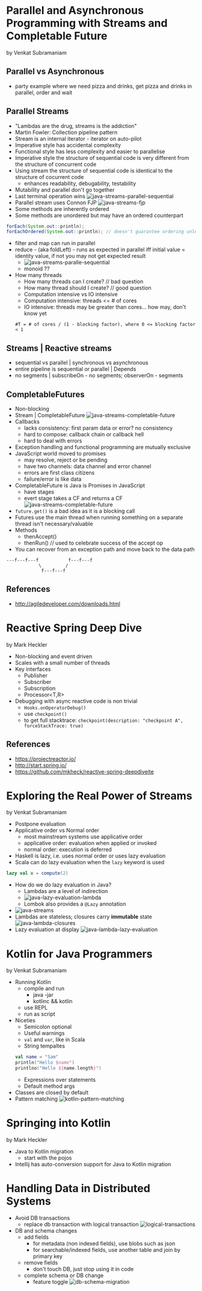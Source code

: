 # Parallel and Asynchronous Programming with Streams and Completable Future

by Venkat Subramaniam

## Parallel vs Asynchronous
* party example where we need pizza and drinks, get pizza and drinks in parallel, order and wait

## Parallel Streams
* "Lambdas are the drug, streams is the addiction"
* Martin Fowler: Collection pipeline pattern
* Stream is an internal iterator - iterator on auto-pilot
* Imperative style has accidental complexity
* Functional style has less complexity and easier to parallelise
* Imperative style the structure of sequential code is very different from the structure of concurrent code
* Using stream the structure of sequential code is identical to the structure of cocurrent code
    - enhances readability, debugability, testability
* Mutability and parallel don't go together
* Last terminal operation wins 
![java-streams-parallel-sequential](/assets/blog/training/devoxxuk2018/devoxx-2.png) 
* Parallel stream uses Connon FJP 
![java-streams-fjp](/assets/blog/training/devoxxuk2018/devoxx-3.png) 
* Some methods are inherently ordered
* Some methods are unordered but may have an ordered counterpart
```java
forEach(System.out::println);
forEachOrdered(System.out::println); // doesn't guarantee ordering unless the stream does. Ex: List vs Set
```
* filter and map can run in parallel
* reduce - (aka foldLeft) - runs as expected in parallel iff initial value = identity value, if not you may not get
expected result
    - ![java-streams-paralle-sequential](/assets/blog/training/devoxxuk2018/devoxx-5.png)
    - monoid ??
* How many threads
    - How many threads can I create? // bad question
    - How many thread should I create? // good question
    - Computation intensive vs IO intensive
    - Computation intensive: threads <= # of cores
    - IO intensive: threads may be greater than cores... how may, don't know yet
    ```
    #T = # of cores / (1 - blocking factor), where 0 <= blocking factor < 1
    ```

## Streams | Reactive streams
* sequential vs parallel | synchronous vs asynchronous
* entire pipeline is sequential or parallel | Depends 
* no segments | subscribeOn - no segments; observerOn - segments

## CompletableFutures
* Non-blocking
* Stream | CompletableFuture
![java-streams-completable-future](/assets/blog/training/devoxxuk2018/devoxx-6.png)
* Callbacks
    - lacks consistency: first param data or error? no consistency
    - hard to compose: callback chain or callback hell
    - hard to deal with errors
* Exception handling and functional programming are mutually exclusive
* JavaScript world moved to promises
    - may resolve, reject or be pending
    - have two channels: data channel and error channel
    - errors are first class citizens
    - failure/error is like data
* CompletableFuture is Java is Promises in JavaScript
    - have stages
    - evert stage takes a CF and returns a CF
![java-streams-completable-future](/assets/blog/training/devoxxuk2018/devoxx-8.png)
* `future.get()` is a bad idea as it is a blocking call
* Futures use the main thread when running something on a separate thread isn't necessary/valuable
* Methods
    - thenAccept()
    - thenRun() // used to celebrate success of the accept op
* You can recover from an exception path and move back to the data path
```
---f---f---f           f---f---f 
            \         /
             f---f---f
```

## References
* http://agiledeveloper.com/downloads.html
    
# Reactive Spring Deep Dive
    
by Mark Heckler
    
* Non-blocking and event driven 
* Scales with a small number of threads
* Key interfaces
    - Publisher<T>
    - Subscriber<T>
    - Subscription
    - Processor<T,R>
* Debugging with async reactive code is non trivial
    - `Hooks.onOperatorDebug()`
    - use `checkpoint()`
    - to get full stacktrace: `checkpoint(description: "checkpoint A", forceStackTrace: true)`
    
## References    
* https://projectreactor.io/
* http://start.spring.io/
* https://github.com/mkheck/reactive-spring-deepdiveite

# Exploring the Real Power of Streams

by Venkat Subramaniam

* Postpone evaluation
* Applicative order vs Normal order
    - most mainstream systems use applicative order
    - applicative order: evaluation when applied or invoked
    - normal order: execution is deferred
* Haskell is lazy, i.e. uses normal order or uses lazy evaluation
* Scala can do lazy evaluation when the `lazy` keyword is used
```scala
lazy val x = compute(2)
```
* How do we do lazy evaluation in Java?
    - Lambdas are a level of indirection
    - ![java-lazy-evaluation-lambda](/assets/blog/training/devoxxuk2018/devoxx-9.png)
    - Lombok also provides a `@Lazy` annotation
* ![java-streams](/assets/blog/training/devoxxuk2018/devoxx-10.png)
* Lambdas are stateless; closures carry __immutable__ state
![java-lambda-closures](/assets/blog/training/devoxxuk2018/devoxx-11.png)
* Lazy evaluation at display
![java-lambda-lazy-evaluation](/assets/blog/training/devoxxuk2018/devoxx-12.png)

# Kotlin for Java Programmers

by Venkat Subramaniam

* Running Kotlin
    - compile and run
        * java -jar
        * kotlinc && kotlin
    - use REPL
    - run as script
* Niceties
    - Semicolon optional
    - Useful warnings
    - `val` and `var`, like in Scala
    - String tempaltes
    ```kotlin
    val name = "Sam"
    println("Hello $name")
    printlno("Hello ${name.length}")
    ```
    - Expressions over statements
    - Default method args
* Classes are closed by default
* Pattern matching
![kotlin-pattern-matching](/assets/blog/training/devoxxuk2018/devoxx-13.png)

# Springing into Kotlin

by Mark Heckler

* Java to Kotlin migration
    - start with the pojos
* Intellij has auto-conversion support for Java to Kotlin migration

# Handling Data in Distributed Systems

* Avoid DB transactions
    - replace db transaction with logical transaction
![logical-transactions](/assets/blog/training/devoxxuk2018/devoxx-14.png)
* DB and schema changes
    - add fields
        * for metadata (non indexed fields), use blobs such as json
        * for searchable/indexed fields, use another table and join by primary key
    - remove fields
        * don't touch DB, just stop using it in code
    - complete schema or DB change
        * feature toggle
![db-schema-migration](/assets/blog/training/devoxxuk2018/devoxx-15.png)
